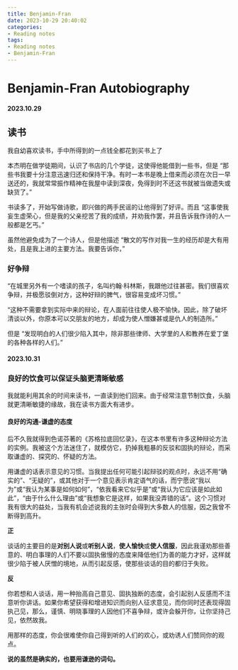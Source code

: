 ```yaml
---
title: Benjamin-Fran
date: 2023-10-29 20:40:02
categories:
- Reading notes
tags:
- Reading notes
- Benjamin-Fran
---
```


# Benjamin-Fran Autobiography

<!-- more -->

#### 2023.10.29

## 读书

我自幼喜欢读书，手中所得到的一点钱全都花到买书上了

本杰明在做学徒期间，认识了书店的几个学徒，这使得他能借到一些书，但是 “那些书我要十分注意迅速归还和保持干净。有时一本书是晚上借来而必须在次日一早送还的，我就常常振作精神在我屋中读到深夜，免得到时不还这书就被当做遗失或缺货了。”



书读多了，开始写做诗歌，即兴做的两手民谣的让他得到了好评。而且 “这事使我妄生虚荣心，但是我的父亲挖苦了我的成绩，并劝我作罢，并且告诉我作诗的人一般都是乞丐。”

虽然他避免成为了一个诗人，但是他描述 “散文的写作对我一生的经历却是大有用处，且是我上进的主要方法。我要告诉你，”

### 好争辩

“在城里另外有一个嗜读的孩子，名叫约翰·科林斯，我跟他过往甚密。我们很喜欢争辩，并极愿驳倒对方，这种好辩的脾气，很容易变成坏习惯。”

“这种不需要拿到实际中来的辩论，在人面前往往使人极不愉快。因此，除了破坏清谈以外，你原本可以交朋友的地方，却成为使人憎嫌甚或是仇人的制造所。”

但是 “发现明白的人们很少陷入其中，除非那些律师、大学里的人和教养在爱丁堡的各种各样的人们。”

#### 2023.10.31

### 良好的饮食可以保证头脑更清晰敏感

我就能利用其余的时间来读书，一直读到他们回来。由于经常注意节制饮食，头脑就更清晰敏捷的缘故，我在读书方面大有进步。



#### 良好的沟通-谦虚的态度

后不久我就得到色诺芬著的《苏格拉底回忆录》，在这本书里有许多这种辩论方法的实例。我被这个方法迷住了，就模仿它，扔掉我粗暴的反驳和固执的辩论，而采取谦虚的、探究的、怀疑的方法。

用谦虚的话表示意见的习惯。当我提出任何可能引起辩驳的观点时，永远不用“确实的”、“无疑的”，或其他对于一个意见表示肯定语气的话，而宁愿说“我以为”或“我认为某事是如何如何”，“依我看来它似乎是”或“我认为它应该是如此如此”，“由于什么什么理由”或“我想象它是这样，如果我没弄错的话”。这个习惯对我有很大的益处，当我有机会述说我的主张时会得到大多数人的信服，因之我曾不断得到高升。

**正**

谈话的主要目的是**对别人说**或**听别人说**，**使人愉快**或**使人信服**，因此我谨劝那些善意的、明白事理的人们不要以固执傲慢的态度来降低他们为善的能力才好，这样就很少陷于被人厌憎的境地，从而引起反感，使那些谈话的目的都归于失败。

**反**

你若想和人谈话，用一种抬高自己意见、固执独断的态度，会引起别人反感而不注意听你讲话。如果你希望获得和增进知识而向别人征求意见，而你同时还表现得固执己见，那么，谨慎、明晓事理的人因他们不喜争辩，或许会躲开你，让你坚持己见，依然故我。

用那样的态度，你会很难使你自己得到听的人们的欢心，或劝诱人们赞同你的观点。

**说的虽然是确实的，也要用谦逊的词句。**

